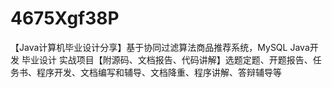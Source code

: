 # 4675Xgf38P
【Java计算机毕业设计分享】基于协同过滤算法商品推荐系统，MySQL Java开发 毕业设计 实战项目【附源码、文档报告、代码讲解】选题定题、开题报告、任务书、程序开发、文档编写和辅导、文档降重、程序讲解、答辩辅导等
